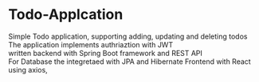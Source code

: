 # Todo-Applcation
Simple Todo application, supporting adding, updating and deleting todos\
The application implements authriaztion with JWT\
written backend with Spring Boot framework and REST API\
For Database the integretaed with JPA and Hibernate 
Frontend with React using axios, 
